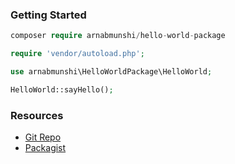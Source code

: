 ### Getting Started

```php
composer require arnabmunshi/hello-world-package
```

```php
require 'vendor/autoload.php';

use arnabmunshi\HelloWorldPackage\HelloWorld;

HelloWorld::sayHello();
```
### Resources
- [Git Repo](https://github.com/arnabmunshi/hello-world-package)
- [Packagist](https://packagist.org/packages/arnabmunshi/hello-world-package)
